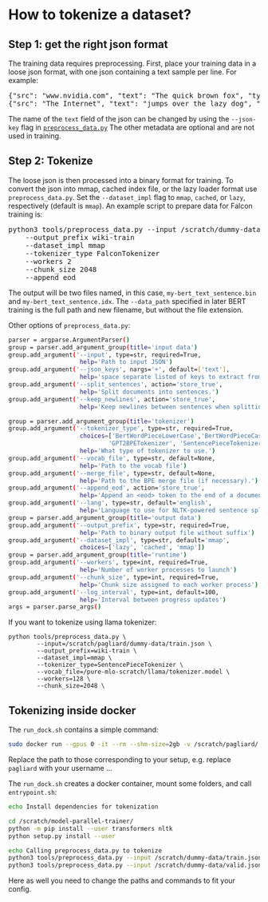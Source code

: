 # How to tokenize a dataset?

## Step 1: get the right json format

The training data requires preprocessing. First, place your training data in a loose json format, with one json containing a text sample per line. For example:
<pre>
{"src": "www.nvidia.com", "text": "The quick brown fox", "type": "Eng", "id": "0", "title": "First Part"}
{"src": "The Internet", "text": "jumps over the lazy dog", "type": "Eng", "id": "42", "title": "Second Part"}
</pre>

The name of the `text` field of the json can be changed by using the `--json-key` flag in [`preprocess_data.py`](./tools/preprocess_data.py) The other metadata are optional and are not used in training.

## Step 2: Tokenize 

The loose json is then processed into a binary format for training. To convert the json into mmap, cached index file, or the lazy loader format use `preprocess_data.py`. Set the `--dataset_impl` flag to `mmap`, `cached`, or `lazy`, respectively (default is `mmap`). An example script to prepare data for Falcon training is:
<pre>
python3 tools/preprocess_data.py --input /scratch/dummy-data/train.json 
    --output_prefix wiki-train 
    --dataset_impl mmap 
    --tokenizer_type FalconTokenizer 
    --workers 2 
    --chunk_size 2048
    --append_eod
</pre>

The output will be two files named, in this case, `my-bert_text_sentence.bin` and `my-bert_text_sentence.idx`. The `--data_path` specified in later BERT training is the full path and new filename, but without the file extension.

Other options of `preprocess_data.py`:

```bash
parser = argparse.ArgumentParser()
group = parser.add_argument_group(title='input data')
group.add_argument('--input', type=str, required=True,
                    help='Path to input JSON')
group.add_argument('--json_keys', nargs='+', default=['text'],
                    help='space separate listed of keys to extract from json')
group.add_argument('--split_sentences', action='store_true',
                    help='Split documents into sentences.')
group.add_argument('--keep_newlines', action='store_true',
                    help='Keep newlines between sentences when splitting.')

group = parser.add_argument_group(title='tokenizer')
group.add_argument('--tokenizer_type', type=str, required=True,
                    choices=['BertWordPieceLowerCase','BertWordPieceCase',
                            'GPT2BPETokenizer', 'SentencePieceTokenizer', 'FalconTokenizer'],
                    help='What type of tokenizer to use.')
group.add_argument('--vocab_file', type=str, default=None,
                    help='Path to the vocab file')
group.add_argument('--merge_file', type=str, default=None,
                    help='Path to the BPE merge file (if necessary).')
group.add_argument('--append_eod', action='store_true',
                    help='Append an <eod> token to the end of a document.')
group.add_argument('--lang', type=str, default='english',
                    help='Language to use for NLTK-powered sentence splitting.')
group = parser.add_argument_group(title='output data')
group.add_argument('--output_prefix', type=str, required=True,
                    help='Path to binary output file without suffix')
group.add_argument('--dataset_impl', type=str, default='mmap',
                    choices=['lazy', 'cached', 'mmap'])
group = parser.add_argument_group(title='runtime')
group.add_argument('--workers', type=int, required=True,
                    help='Number of worker processes to launch')
group.add_argument('--chunk_size', type=int, required=True,
                    help='Chunk size assigned to each worker process')
group.add_argument('--log_interval', type=int, default=100,
                    help='Interval between progress updates')
args = parser.parse_args()
```

If you want to tokenize using llama tokenizer:
```
python tools/preprocess_data.py \
        --input=/scratch/pagliard/dummy-data/train.json \
        --output_prefix=wiki-train \
        --dataset_impl=mmap \
        --tokenizer_type=SentencePieceTokenizer \
        --vocab_file=/pure-mlo-scratch/llama/tokenizer.model \
        --workers=128 \
        --chunk_size=2048 \
```

## Tokenizing inside docker

The `run_dock.sh` contains a simple command:

```bash
sudo docker run --gpus 0 -it --rm --shm-size=2gb -v /scratch/pagliard/:/scratch --network host -v /home/pagliard/:/mpt epfllm -- /bin/bash -c 'bash /scratch/model-parallel-trainer/tokenize-utils/entrypoint.sh'
```

Replace the path to those corresponding to your setup, e.g. replace `pagliard` with your username ... 

The `run_dock.sh` creates a docker container, mount some folders, and call `entrypoint.sh`:

```bash
echo Install dependencies for tokenization

cd /scratch/model-parallel-trainer/
python -m pip install --user transformers nltk
python setup.py install --user

echo Calling preprocess_data.py to tokenize
python3 tools/preprocess_data.py --input /scratch/dummy-data/train.json --output_prefix wiki-train --dataset_impl mmap --tokenizer_type FalconTokenizer --workers 2 --chunk_size 2048 --append_eod
python3 tools/preprocess_data.py --input /scratch/dummy-data/valid.json --output_prefix wiki-valid --dataset_impl mmap --tokenizer_type FalconTokenizer --workers 2 --chunk_size 2048 --append_eod
```

Here as well you need to change the paths and commands to fit your config. 
